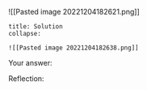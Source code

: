 ![[Pasted image 20221204182621.png]]

```ad-note
title: Solution
collapse:

![[Pasted image 20221204182638.png]]
```

Your answer:

Reflection:
